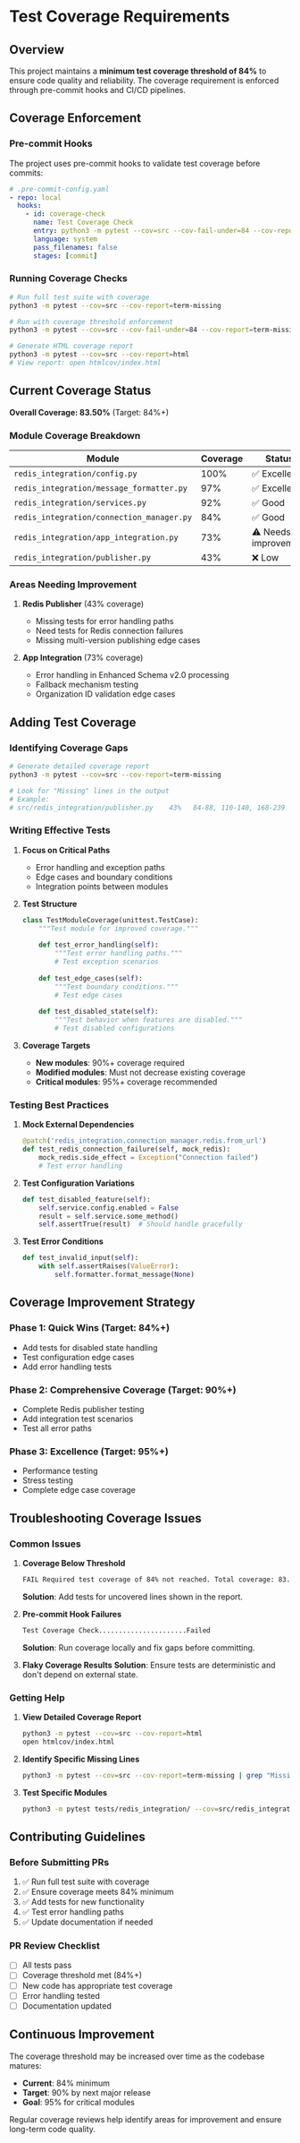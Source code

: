 # Test Coverage Requirements

## Overview

This project maintains a **minimum test coverage threshold of 84%** to ensure code quality and reliability. The coverage requirement is enforced through pre-commit hooks and CI/CD pipelines.

## Coverage Enforcement

### Pre-commit Hooks

The project uses pre-commit hooks to validate test coverage before commits:

```yaml
# .pre-commit-config.yaml
- repo: local
  hooks:
    - id: coverage-check
      name: Test Coverage Check
      entry: python3 -m pytest --cov=src --cov-fail-under=84 --cov-report=term-missing -q
      language: system
      pass_filenames: false
      stages: [commit]
```

### Running Coverage Checks

```bash
# Run full test suite with coverage
python3 -m pytest --cov=src --cov-report=term-missing

# Run with coverage threshold enforcement
python3 -m pytest --cov=src --cov-fail-under=84 --cov-report=term-missing

# Generate HTML coverage report
python3 -m pytest --cov=src --cov-report=html
# View report: open htmlcov/index.html
```

## Current Coverage Status

**Overall Coverage: 83.50%** (Target: 84%+)

### Module Coverage Breakdown

| Module | Coverage | Status | Priority |
|--------|----------|--------|----------|
| `redis_integration/config.py` | 100% | ✅ Excellent | - |
| `redis_integration/message_formatter.py` | 97% | ✅ Excellent | - |
| `redis_integration/services.py` | 92% | ✅ Good | - |
| `redis_integration/connection_manager.py` | 84% | ✅ Good | - |
| `redis_integration/app_integration.py` | 73% | ⚠️ Needs improvement | High |
| `redis_integration/publisher.py` | 43% | ❌ Low | High |

### Areas Needing Improvement

1. **Redis Publisher** (43% coverage)
   - Missing tests for error handling paths
   - Need tests for Redis connection failures
   - Missing multi-version publishing edge cases

2. **App Integration** (73% coverage)
   - Error handling in Enhanced Schema v2.0 processing
   - Fallback mechanism testing
   - Organization ID validation edge cases

## Adding Test Coverage

### Identifying Coverage Gaps

```bash
# Generate detailed coverage report
python3 -m pytest --cov=src --cov-report=term-missing

# Look for "Missing" lines in the output
# Example:
# src/redis_integration/publisher.py    43%   84-88, 110-140, 168-239
```

### Writing Effective Tests

1. **Focus on Critical Paths**
   - Error handling and exception paths
   - Edge cases and boundary conditions
   - Integration points between modules

2. **Test Structure**
   ```python
   class TestModuleCoverage(unittest.TestCase):
       """Test module for improved coverage."""
       
       def test_error_handling(self):
           """Test error handling paths."""
           # Test exception scenarios
           
       def test_edge_cases(self):
           """Test boundary conditions."""
           # Test edge cases
           
       def test_disabled_state(self):
           """Test behavior when features are disabled."""
           # Test disabled configurations
   ```

3. **Coverage Targets**
   - **New modules**: 90%+ coverage required
   - **Modified modules**: Must not decrease existing coverage
   - **Critical modules**: 95%+ coverage recommended

### Testing Best Practices

1. **Mock External Dependencies**
   ```python
   @patch('redis_integration.connection_manager.redis.from_url')
   def test_redis_connection_failure(self, mock_redis):
       mock_redis.side_effect = Exception("Connection failed")
       # Test error handling
   ```

2. **Test Configuration Variations**
   ```python
   def test_disabled_feature(self):
       self.service.config.enabled = False
       result = self.service.some_method()
       self.assertTrue(result)  # Should handle gracefully
   ```

3. **Test Error Conditions**
   ```python
   def test_invalid_input(self):
       with self.assertRaises(ValueError):
           self.formatter.format_message(None)
   ```

## Coverage Improvement Strategy

### Phase 1: Quick Wins (Target: 84%+)
- Add tests for disabled state handling
- Test configuration edge cases
- Add error handling tests

### Phase 2: Comprehensive Coverage (Target: 90%+)
- Complete Redis publisher testing
- Add integration test scenarios
- Test all error paths

### Phase 3: Excellence (Target: 95%+)
- Performance testing
- Stress testing
- Complete edge case coverage

## Troubleshooting Coverage Issues

### Common Issues

1. **Coverage Below Threshold**
   ```bash
   FAIL Required test coverage of 84% not reached. Total coverage: 83.50%
   ```
   **Solution**: Add tests for uncovered lines shown in the report.

2. **Pre-commit Hook Failures**
   ```bash
   Test Coverage Check......................Failed
   ```
   **Solution**: Run coverage locally and fix gaps before committing.

3. **Flaky Coverage Results**
   **Solution**: Ensure tests are deterministic and don't depend on external state.

### Getting Help

1. **View Detailed Coverage Report**
   ```bash
   python3 -m pytest --cov=src --cov-report=html
   open htmlcov/index.html
   ```

2. **Identify Specific Missing Lines**
   ```bash
   python3 -m pytest --cov=src --cov-report=term-missing | grep "Missing"
   ```

3. **Test Specific Modules**
   ```bash
   python3 -m pytest tests/redis_integration/ --cov=src/redis_integration --cov-report=term-missing
   ```

## Contributing Guidelines

### Before Submitting PRs

1. ✅ Run full test suite with coverage
2. ✅ Ensure coverage meets 84% minimum
3. ✅ Add tests for new functionality
4. ✅ Test error handling paths
5. ✅ Update documentation if needed

### PR Review Checklist

- [ ] All tests pass
- [ ] Coverage threshold met (84%+)
- [ ] New code has appropriate test coverage
- [ ] Error handling tested
- [ ] Documentation updated

## Continuous Improvement

The coverage threshold may be increased over time as the codebase matures:

- **Current**: 84% minimum
- **Target**: 90% by next major release
- **Goal**: 95% for critical modules

Regular coverage reviews help identify areas for improvement and ensure long-term code quality.
